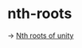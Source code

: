 # nth-roots

&#8594; [Nth roots of unity](https://github.com/easai/nth-roots/blob/main/nth-roots.ipynb)
